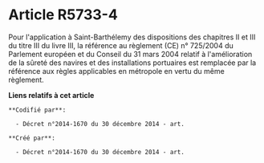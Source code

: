 # Article R5733-4

Pour l'application à Saint-Barthélemy des dispositions des chapitres II et III du titre III du livre III, la référence au
règlement (CE) n° 725/2004 du Parlement européen et du Conseil du 31 mars 2004 relatif à l'amélioration de la sûreté des
navires et des installations portuaires est remplacée par la référence aux règles applicables en métropole en vertu du même
règlement.

**Liens relatifs à cet article**

	**Codifié par**:

	  - Décret n°2014-1670 du 30 décembre 2014 - art.

	**Créé par**:

	  - Décret n°2014-1670 du 30 décembre 2014 - art.
